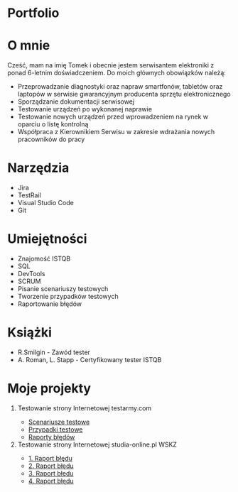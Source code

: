 # Portfolio

<h1>O mnie</h1>
Cześć, mam na imię Tomek i obecnie jestem serwisantem elektroniki z ponad 6-letnim doświadczeniem. Do moich głównych obowiązków należą: <ul>
<li>Przeprowadzanie diagnostyki oraz napraw smartfonów, tabletów oraz laptopów w serwisie gwarancyjnym producenta sprzętu elektronicznego</li>
<li>Sporządzanie dokumentacji serwisowej </li>
<li>Testowanie urządzeń po wykonanej naprawie </li>
<li>Testowanie nowych urządzeń przed wprowadzeniem na rynek w oparciu o listę kontrolną </li>
<li>Współpraca z Kierownikiem Serwisu w zakresie wdrażania nowych pracowników do pracy </li>
</ul>

<h1>Narzędzia</h1>
<ul>
<li>Jira </li> 
<li>TestRail </li>
<li>Visual Studio Code </li>
<li>Git </li>
</ul>

<h1>Umiejętności</h1>
<ul>
<li>Znajomość ISTQB </li> 
<li>SQL</li>
<li>DevTools </li>
<li>SCRUM </li> 
<li>Pisanie scenariuszy testowych </li>
<li>Tworzenie przypadków testowych </li>
<li>Raportowanie błędów </li>
</ul>

<h1>Książki</h1>
<ul>
<li>R.Smilgin - Zawód tester </li>
<li>A. Roman, L. Stapp - Certyfikowany tester ISTQB </li>
</ul>

<h1>Moje projekty</h1>
<ol>
<li>Testowanie strony Internetowej testarmy.com</li>

<ul>
<li><a href="https://docs.google.com/spreadsheets/d/1PTwKa9PpbUowTkgXR9_EAGmyGmlhmdknsHo82p7C5Os/edit#gid=0" target="_blank" rel="noopener noreferrer">Scenariusze testowe</a> </li>
<li><a href="https://docs.google.com/spreadsheets/d/1PTwKa9PpbUowTkgXR9_EAGmyGmlhmdknsHo82p7C5Os/edit#gid=1259240765" target="_blank" rel="noopener noreferrer">Przypadki testowe</a> </li>
<li><a href="https://docs.google.com/document/d/10AaW_0m_LiWHRHeG08x3bo4cT_qYHh5lb_hY4_QxNIs/edit" target="_blank" rel="noopener noreferrer">Raporty błędów</a>
</ul>

<li>Testowanie strony Internetowej studia-online.pl WSKZ</li>

<ul>
<li><a href="https://docs.google.com/document/d/1_P3IAIji1z9UxMO6f7m10kqpvJowCAU7/edit?usp=sharing&ouid=111023701188671303108&rtpof=true&sd=true" target="_blank" rel="noopener noreferrer">1. Raport błędu</a> </li>
<li><a href="https://docs.google.com/document/d/1l8TubWDPQFpTVEW_Ot80tSbqP7ZyTfJF/edit?usp=drive_link&ouid=111023701188671303108&rtpof=true&sd=true" target="_blank" rel="noopener noreferrer">2. Raport błędu</a> </li>
<li><a href="https://docs.google.com/document/d/1q-udz9nClvgZBOnj_9GS2sqAoSkYiTub/edit?usp=sharing&ouid=111023701188671303108&rtpof=true&sd=true" target="_blank" rel="noopener noreferrer">3. Raport błędu</a> </li>
<li><a href="https://docs.google.com/document/d/1FhITIfUvfpjVkIi06A2kKMqs1XUF0Q8v/edit?usp=sharing&ouid=111023701188671303108&rtpof=true&sd=true" target="_blank" rel="noopener noreferrer">4. Raport błędu</a> </li>
</ul>
</ol>
